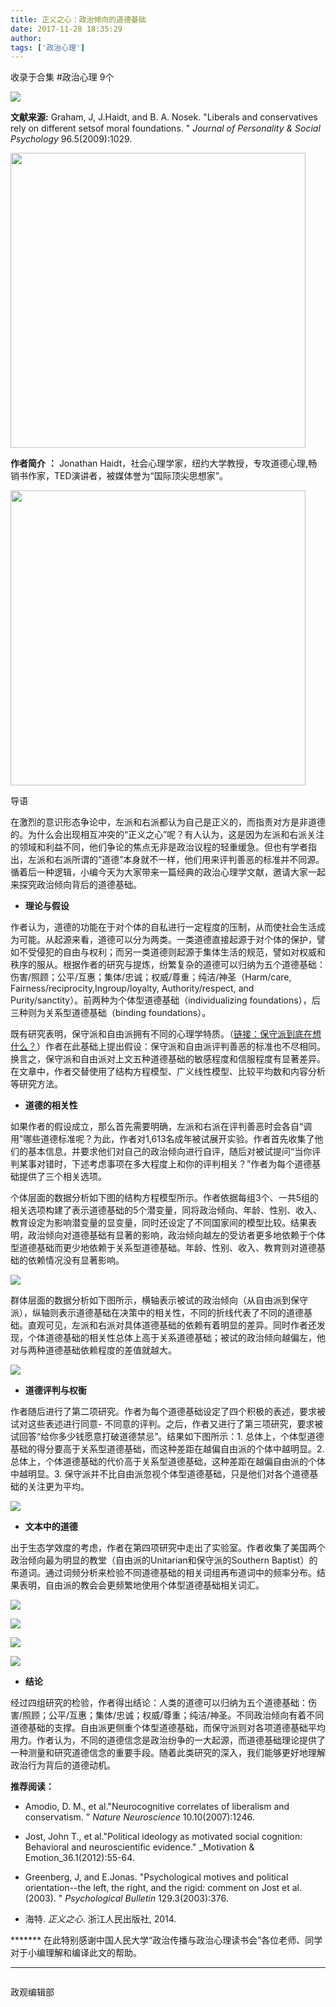 ```yaml
---
title: 正义之心：政治倾向的道德基础
date: 2017-11-28 18:35:29
author: 
tags: ['政治心理']
---
```



收录于合集 #政治心理 9个

<img src='/images/618/2.png' width='auto' />

**文献来源:** Graham, J, J.Haidt, and B. A. Nosek. "Liberals and conservatives
rely on different setsof moral foundations. " _Journal of Personality & Social
Psychology_ 96.5(2009):1029.

 **<img src='/images/618/3.png' width='472' />**

 **作者简介** **：** Jonathan
Haidt，社会心理学家，纽约大学教授，专攻道德心理,畅销书作家，TED演讲者，被媒体誉为“国际顶尖思想家”。

 **<img src='/images/618/4.png' width='472' />**

导语

在激烈的意识形态争论中，左派和右派都认为自己是正义的，而指责对方是非道德的。为什么会出现相互冲突的“正义之心”呢？有人认为，这是因为左派和右派关注的领域和利益不同，他们争论的焦点无非是政治议程的轻重缓急。但也有学者指出，左派和右派所谓的“道德”本身就不一样，他们用来评判善恶的标准并不同源。循着后一种逻辑，小编今天为大家带来一篇经典的政治心理学文献，邀请大家一起来探究政治倾向背后的道德基础。

  *  **理论与假设**

作者认为，道德的功能在于对个体的自私进行一定程度的压制，从而使社会生活成为可能。从起源来看，道德可以分为两类。一类道德直接起源于对个体的保护，譬如不受侵犯的自由与权利；而另一类道德则起源于集体生活的规范，譬如对权威和秩序的服从。根据作者的研究与提炼，纷繁复杂的道德可以归纳为五个道德基础：伤害/照顾；公平/互惠；集体/忠诚；权威/尊重；纯洁/神圣（Harm/care,
Fairness/reciprocity,Ingroup/loyalty, Authority/respect, and
Purity/sanctity）。前两种为个体型道德基础（individualizing foundations），后三种则为关系型道德基础（binding
foundations）。

既有研究表明，保守派和自由派拥有不同的心理学特质。（[链接：保守派到底在想什么？](http://mp.weixin.qq.com/s?__biz=MzI5ODY0MTQ1OA==&mid=2247484116&idx=1&sn=cfc7eb63386a9592bde4d35a36116611&chksm=eca3f389dbd47a9ff85713fdfc81eddcf2a67c0a2e5f0b76139706983fd2c6eef18f78082053&scene=21#wechat_redirect)）作者在此基础上提出假设：保守派和自由派评判善恶的标准也不尽相同。换言之，保守派和自由派对上文五种道德基础的敏感程度和信服程度有显著差异。在文章中，作者交替使用了结构方程模型、广义线性模型、比较平均数和内容分析等研究方法。

  * **道德的相关性**

如果作者的假设成立，那么首先需要明确，左派和右派在评判善恶时会各自“调用”哪些道德标准呢？为此，作者对1,613名成年被试展开实验。作者首先收集了他们的基本信息，并要求他们对自己的政治倾向进行自评，随后对被试提问“当你评判某事对错时，下述考虑事项在多大程度上和你的评判相关？”作者为每个道德基础提供了三个相关选项。

个体层面的数据分析如下图的结构方程模型所示。作者依据每组3个、一共5组的相关选项构建了表示道德基础的5个潜变量，同将政治倾向、年龄、性别、收入、教育设定为影响潜变量的显变量，同时还设定了不同国家间的模型比较。结果表明，政治倾向对道德基础有显著的影响，政治倾向越左的受访者更多地依赖于个体型道德基础而更少地依赖于关系型道德基础。年龄、性别、收入、教育则对道德基础的依赖情况没有显著影响。

![](/images/618/5.png)

群体层面的数据分析如下图所示，横轴表示被试的政治倾向（从自由派到保守派），纵轴则表示道德基础在决策中的相关性，不同的折线代表了不同的道德基础。直观可见，左派和右派对具体道德基础的依赖有着明显的差异。同时作者还发现，个体道德基础的相关性总体上高于关系道德基础；被试的政治倾向越偏左，他对与两种道德基础依赖程度的差值就越大。

![](/images/618/6.png)

  *  **道德评判与权衡**

作者随后进行了第二项研究。作者为每个道德基础设定了四个积极的表述，要求被试对这些表述进行同意-
不同意的评判。之后，作者又进行了第三项研究，要求被试回答“给你多少钱愿意打破道德禁忌”。结果如下图所示：1.
总体上，个体型道德基础的得分要高于关系型道德基础，而这种差距在越偏自由派的个体中越明显。2.
总体上，个体道德基础的代价高于关系型道德基础，这种差距在越偏自由派的个体中越明显。3.
保守派并不比自由派忽视个体型道德基础，只是他们对各个道德基础的关注更为平均。

![](/images/618/7.png)

  *  **文本中的道德**

出于生态学效度的考虑，作者在第四项研究中走出了实验室。作者收集了美国两个政治倾向最为明显的教堂（自由派的Unitarian和保守派的Southern
Baptist）的布道词。通过词频分析来检验不同道德基础的相关词组再布道词中的频率分布。结果表明，自由派的教会会更频繁地使用个体型道德基础相关词汇。

![](/images/618/8.png)

![](/images/618/9.png)

![](/images/618/10.png)

![](/images/618/11.png)

  *  **结论**

经过四组研究的检验，作者得出结论：人类的道德可以归纳为五个道德基础：伤害/照顾；公平/互惠；集体/忠诚；权威/尊重；纯洁/神圣。不同政治倾向有着不同道德基础的支撑。自由派更侧重个体型道德基础，而保守派则对各项道德基础平均用力。作者认为，不同的道德信念是政治纷争的一大起源，而道德基础理论提供了一种测量和研究道德信念的重要手段。随着此类研究的深入，我们能够更好地理解政治行为背后的道德动机。

**推荐阅读：**

  * Amodio, D. M., et al."Neurocognitive correlates of liberalism and conservatism. " _Nature Neuroscience_ 10.10(2007):1246.

  * Jost, John T., et al."Political ideology as motivated social cognition: Behavioral and neuroscientific evidence." _Motivation & Emotion_36.1(2012):55-64.

  * Greenberg, J, and E.Jonas. "Psychological motives and political orientation--the left, the right, and the rigid: comment on Jost et al. (2003). " _Psychological Bulletin_ 129.3(2003):376.

  * 海特. _正义之心_. 浙江人民出版社, 2014.

 ******* 在此特别感谢中国人民大学“政治传播与政治心理读书会”各位老师、同学对于小编理解和编译此文的帮助。

 ****

![]()

政观编辑部

